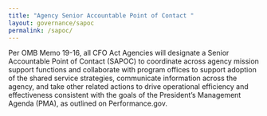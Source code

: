 ```yaml
---
title: "Agency Senior Accountable Point of Contact "
layout: governance/sapoc
permalink: /sapoc/
---
```


Per OMB Memo 19-16, all CFO Act Agencies will designate a Senior Accountable Point of Contact (SAPOC) to coordinate across agency mission support functions and collaborate with program offices to support adoption of the shared service strategies, communicate information across the agency, and take other related actions to drive operational efficiency and effectiveness consistent with the goals of the President’s Management Agenda (PMA), as outlined on Performance.gov.